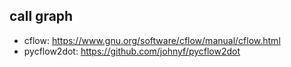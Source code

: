 ## call graph

- cflow: https://www.gnu.org/software/cflow/manual/cflow.html
- pycflow2dot: https://github.com/johnyf/pycflow2dot